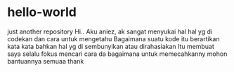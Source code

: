 # hello-world
just another repository
Hi..
Aku aniez, ak sangat menyukai hal hal yg di codekan dan cara untuk mengetahu
Bagaimana suatu kode itu berartikan kata kata bahkan hal yg di sembunyikan atau dirahasiakan
Itu membuat saya selalu fokus mencari cara da bagaimana untuk memecahkanny mohon bantuannya semuaa thank
